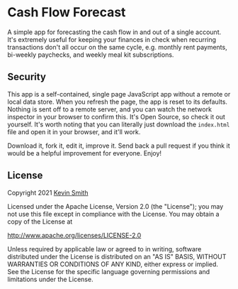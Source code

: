 # Cash Flow Forecast

A simple app for forecasting the cash flow in and out of a single account. It's extremely useful for keeping your finances in check when recurring transactions don't all occur on the same cycle, e.g. monthly rent payments, bi-weekly paychecks, and weekly meal kit subscriptions.

## Security

This app is a self-contained, single page JavaScript app without a remote or local data store. When you refresh the page, the app is reset to its defaults. Nothing is sent off to a remote server, and you can watch the network inspector in your browser to confirm this. It's Open Source, so check it out yourself. It's worth noting that you can literally just download the `index.html` file and open it in your browser, and it'll work.

Download it, fork it, edit it, improve it. Send back a pull request if you think it would be a helpful improvement for everyone. Enjoy!

## License

Copyright 2021 [Kevin Smith](https://kevinsmith.io)

Licensed under the Apache License, Version 2.0 (the "License");
you may not use this file except in compliance with the License.
You may obtain a copy of the License at

  http://www.apache.org/licenses/LICENSE-2.0

Unless required by applicable law or agreed to in writing, software
distributed under the License is distributed on an "AS IS" BASIS,
WITHOUT WARRANTIES OR CONDITIONS OF ANY KIND, either express or implied.
See the License for the specific language governing permissions and
limitations under the License.
